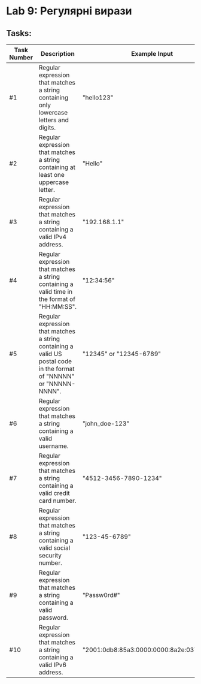 # Lab 9: Регулярні вирази
## Tasks:

| Task Number | Description | Example Input | Expected Output |
|-------------|-------------|---------------|-----------------|
| \#1 | Regular expression that matches a string containing only lowercase letters and digits. | "hello123" | True |
| \#2 | Regular expression that matches a string containing at least one uppercase letter. | "Hello" | True |
| \#3 | Regular expression that matches a string containing a valid IPv4 address. | "192.168.1.1" | True |
| \#4 | Regular expression that matches a string containing a valid time in the format of "HH:MM:SS". | "12:34:56" | True |
| \#5 | Regular expression that matches a string containing a valid US postal code in the format of "NNNNN" or "NNNNN-NNNN". | "12345" or "12345-6789" | True |
| \#6 | Regular expression that matches a string containing a valid username. | "john_doe-123" | True |
| \#7 | Regular expression that matches a string containing a valid credit card number. | "4512-3456-7890-1234" | True |
| \#8 | Regular expression that matches a string containing a valid social security number. | "123-45-6789" | True |
| \#9 | Regular expression that matches a string containing a valid password. | "Passw0rd#" | True |
| \#10 | Regular expression that matches a string containing a valid IPv6 address. | "2001:0db8:85a3:0000:0000:8a2e:0370:7334" | True |
